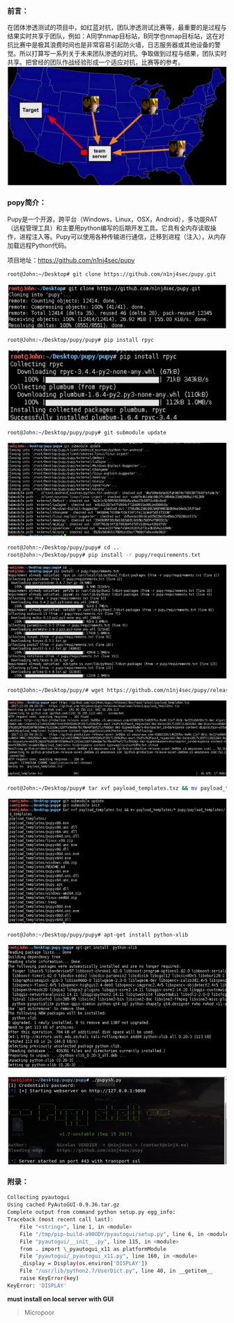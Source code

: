 ### 前言：
在团体渗透测试的项目中，如红蓝对抗，团队渗透测试比赛等，最重要的是过程与结果实时共享于团队，例如：A同学nmap目标站，B同学也nmap目标站，这在对抗比赛中是极其浪费时间也是非常容易引起防火墙，日志服务器或其他设备的警觉。所以打算写一系列关于未来团队渗透的对抗。争取做到过程与结果，团队实时共享。把曾经的团队作战经验形成一个适应对抗，比赛等的参考。
![](/img/ba3b2df4a82d3ccbabaf29028ef6732e.jpg)

### popy简介：
Pupy是一个开源，跨平台（Windows，Linux，OSX，Android），多功能RAT（远程管理工具）和主要用python编写的后期开发工具。它具有全内存读取操作，进程注入等。Pupy可以使用各种传输进行通信，迁移到进程（注入），从内存加载远程Python代码。

项目地址：https://github.com/n1nj4sec/pupy

```bash
root@John:~/Desktop# git clone https://github.com/n1nj4sec/pupy.git
```  
![](/img/c360e90aa66b02bfb7bfe7ed32225e06.jpg)

```bash
root@John:~/Desktop/pupy/pupy# pip install rpyc
```  
![](/img/09003cc5c8af0db2e2e90c454d273b8c.jpg)

```bash
root@John:~/Desktop/pupy/pupy# git submodule update
```  
![](/img/f4c24cb24ed0b6d8208aa9b432e4e8ba.jpg)

```bash
root@John:~/Desktop/pupy/pupy# cd .. 
root@John:~/Desktop/pupy# pip install -r pupy/requirements.txt
```  
![](/img/6e9295395f40a36d5f933308c988473b.jpg)

```bash
root@John:~/Desktop/pupy/# wget https://github.com/n1nj4sec/pupy/releases/download/latest/payload_templates.txz
```  
![](/img/149603380a927e2c1bc280a8f54f712f.jpg)

```bash
root@John:~/Desktop/pupy# tar xvf payload_templates.txz && mv payload_templates/* pupy/payload_templates/ && rm payload_templates.txz && rm -r payload_templates
```  
![](/img/e8a9be054ff01cfba6461dc1c1af9a11.jpg)

```bash
root@John:~/Desktop/pupy/pupy# apt-get install python-xlib
```  
![](/img/be65b42740bede665cac2ce8e8dc29b0.jpg)

![](/img/267fd85757adc2e1a019360121941b14.jpg)

### 附录：
```bash
Collecting pyautogui
Using cached PyAutoGUI-0.9.36.tar.gz
Complete output from command python setup.py egg_info: 
Traceback (most recent call last):
    File "<string>", line 1, in <module>
    File "/tmp/pip-build-a90ODY/pyautogui/setup.py", line 6, in <module> version=__import__('pyautogui').__version__,
    File "pyautogui/__init__.py", line 115, in <module>
    from . import \_pyautogui_x11 as platformModule
    File "pyautogui/_pyautogui_x11.py", line 160, in <module>
    _display = Display(os.environ['DISPLAY'])
    File "/usr/lib/python2.7/UserDict.py", line 40, in __getitem__
    raise KeyError(key) 
KeyError: 'DISPLAY'
```
**must install on local server with GUI**

>   Micropoor
